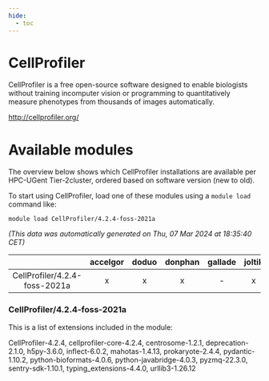```yaml
---
hide:
  - toc
---
```


CellProfiler
============


CellProfiler is a free open-source software designed to enable biologists without training incomputer vision or programming to quantitatively measure phenotypes from thousands of images automatically.

http://cellprofiler.org/
# Available modules


The overview below shows which CellProfiler installations are available per HPC-UGent Tier-2cluster, ordered based on software version (new to old).

To start using CellProfiler, load one of these modules using a `module load` command like:

```shell
module load CellProfiler/4.2.4-foss-2021a
```

*(This data was automatically generated on Thu, 07 Mar 2024 at 18:35:40 CET)*  

| |accelgor|doduo|donphan|gallade|joltik|skitty|
| :---: | :---: | :---: | :---: | :---: | :---: | :---: |
|CellProfiler/4.2.4-foss-2021a|x|x|x|-|x|x|


### CellProfiler/4.2.4-foss-2021a

This is a list of extensions included in the module:

CellProfiler-4.2.4, cellprofiler-core-4.2.4, centrosome-1.2.1, deprecation-2.1.0, h5py-3.6.0, inflect-6.0.2, mahotas-1.4.13, prokaryote-2.4.4, pydantic-1.10.2, python-bioformats-4.0.6, python-javabridge-4.0.3, pyzmq-22.3.0, sentry-sdk-1.10.1, typing_extensions-4.4.0, urllib3-1.26.12
